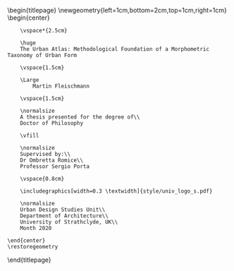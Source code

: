 \begin{titlepage}
    \newgeometry{left=1cm,bottom=2cm,top=1cm,right=1cm}
    \begin{center}

        \vspace*{2.5cm}

        \huge
        The Urban Atlas: Methodological Foundation of a Morphometric Taxonomy of Urban Form

        \vspace{1.5cm}

        \Large
		    Martin Fleischmann

        \vspace{1.5cm}

        \normalsize
        A thesis presented for the degree of\\
        Doctor of Philosophy

        \vfill

        \normalsize
        Supervised by:\\
        Dr Ombretta Romice\\
        Professor Sergio Porta

        \vspace{0.8cm}

        \includegraphics[width=0.3 \textwidth]{style/univ_logo_s.pdf}

        \normalsize
        Urban Design Studies Unit\\
        Department of Architecture\\
        University of Strathclyde, UK\\
        Month 2020

    \end{center}
    \restoregeometry
\end{titlepage}
